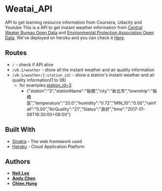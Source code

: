 # Weatai_API
API to get learning resource information from Coursera, Udacity and Youtube
This is a API to get instant weather information from [Central Weater Bureau Open Data](http://opendata.cwb.gov.tw/about) and [Environmental Protection Association Open Data](http://opendata.epa.gov.tw/). We've deployed on heroku and you can check it [Here](https://weataiapi.herokuapp.com/).

## Routes

- `/` - check if API alive
- `/v0.1/weather` - show all the instant weather and air quality information 
- `/v0.1/weather/[:station_id]` - show a station's instant weather and air quality information(1 to 38)
  - for examples:[station_id=3](https://weataiapi.herokuapp.com/api/v0.1/weather/3)
    - {"station":"3","stationName":"板橋","city":"新北市","township":"板橋區","temperature":"20.0","humidity":"0.72","MIN_10":"0.00","rainfall":"0.00","AirQuality":"21","Status":"良好","time":"2017-01-08T16:30:00+08:00"}


## Built With

* [Sinatra](https://github.com/sinatra/sinatra) - The web framework used
* [Heroku](https://www.heroku.com/) - Cloud Application Platform


## Authors

* **[Neil,Lee](https://github.com/Neilxx)**
* **[Andy,Chen](https://github.com/youyotsu)**
* **[Chien,Hung](https://github.com/chiachienhung)**
